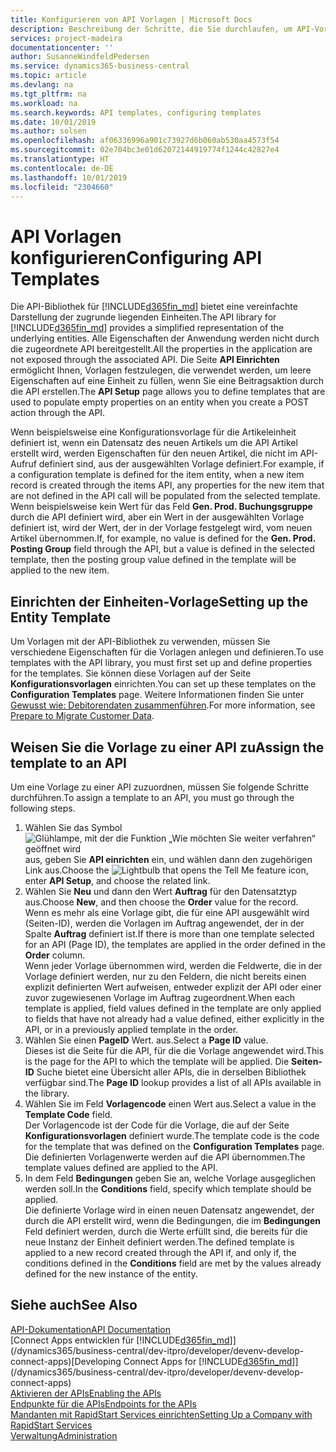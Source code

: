 ```yaml
---
title: Konfigurieren von API Vorlagen | Microsoft Docs
description: Beschreibung der Schritte, die Sie durchlaufen, um API-Vorlagen für Dynamics 365 Business Central zu konfigurieren.
services: project-madeira
documentationcenter: ''
author: SusanneWindfeldPedersen
ms.service: dynamics365-business-central
ms.topic: article
ms.devlang: na
ms.tgt_pltfrm: na
ms.workload: na
ms.search.keywords: API templates, configuring templates
ms.date: 10/01/2019
ms.author: solsen
ms.openlocfilehash: af06336996a901c73927d6b060ab530aa4573f54
ms.sourcegitcommit: 02e704bc3e01d62072144919774f1244c42827e4
ms.translationtype: HT
ms.contentlocale: de-DE
ms.lasthandoff: 10/01/2019
ms.locfileid: "2304660"
---
```

# <a name="configuring-api-templates"></a><span data-ttu-id="9e797-103">API Vorlagen konfigurieren</span><span class="sxs-lookup"><span data-stu-id="9e797-103">Configuring API Templates</span></span>
<span data-ttu-id="9e797-104">Die API-Bibliothek für [!INCLUDE[d365fin_md](includes/d365fin_md.md)] bietet eine vereinfachte Darstellung der zugrunde liegenden Einheiten.</span><span class="sxs-lookup"><span data-stu-id="9e797-104">The API library for [!INCLUDE[d365fin_md](includes/d365fin_md.md)] provides a simplified representation of the underlying entities.</span></span> <span data-ttu-id="9e797-105">Alle Eigenschaften der Anwendung werden nicht durch die zugeordnete API bereitgestellt.</span><span class="sxs-lookup"><span data-stu-id="9e797-105">All the properties in the application are not exposed through the associated API.</span></span> <span data-ttu-id="9e797-106">Die Seite **API Einrichten** ermöglicht Ihnen, Vorlagen festzulegen, die verwendet werden, um leere Eigenschaften auf eine Einheit zu füllen, wenn Sie eine Beitragsaktion durch die API erstellen.</span><span class="sxs-lookup"><span data-stu-id="9e797-106">The **API Setup** page allows you to define templates that are used to populate empty properties on an entity when you create a POST action through the API.</span></span> 

<span data-ttu-id="9e797-107">Wenn beispielsweise eine Konfigurationsvorlage für die Artikeleinheit definiert ist, wenn ein Datensatz des neuen Artikels um die API Artikel erstellt wird, werden Eigenschaften für den neuen Artikel, die nicht im API-Aufruf definiert sind, aus der ausgewählten Vorlage definiert.</span><span class="sxs-lookup"><span data-stu-id="9e797-107">For example, if a configuration template is defined for the item entity, when a new item record is created through the items API, any properties for the new item that are not defined in the API call will be populated from the selected template.</span></span> <span data-ttu-id="9e797-108">Wenn beispielsweise kein Wert für das Feld **Gen. Prod. Buchungsgruppe** durch die API definiert wird, aber ein Wert in der ausgewählten Vorlage definiert ist, wird der Wert, der in der Vorlage festgelegt wird, vom neuen Artikel übernommen.</span><span class="sxs-lookup"><span data-stu-id="9e797-108">If, for example, no value is defined for the **Gen. Prod. Posting Group** field through the API, but a value is defined in the selected template, then the posting group value defined in the template will be applied to the new item.</span></span> 

## <a name="setting-up-the-entity-template"></a><span data-ttu-id="9e797-109">Einrichten der Einheiten-Vorlage</span><span class="sxs-lookup"><span data-stu-id="9e797-109">Setting up the Entity Template</span></span>
<span data-ttu-id="9e797-110">Um Vorlagen mit der API-Bibliothek zu verwenden, müssen Sie verschiedene Eigenschaften für die Vorlagen anlegen und definieren.</span><span class="sxs-lookup"><span data-stu-id="9e797-110">To use templates with the API library, you must first set up and define properties for the templates.</span></span> <span data-ttu-id="9e797-111">Sie können diese Vorlagen auf der Seite **Konfigurationsvorlagen** einrichten.</span><span class="sxs-lookup"><span data-stu-id="9e797-111">You can set up these templates on the **Configuration Templates** page.</span></span> <span data-ttu-id="9e797-112">Weitere Informationen finden Sie unter [Gewusst wie: Debitorendaten zusammenführen](admin-use-templates-to-prepare-customer-data-for-migration.md).</span><span class="sxs-lookup"><span data-stu-id="9e797-112">For more information, see [Prepare to Migrate Customer Data](admin-use-templates-to-prepare-customer-data-for-migration.md).</span></span> 

## <a name="assign-the-template-to-an-api"></a><span data-ttu-id="9e797-113">Weisen Sie die Vorlage zu einer API zu</span><span class="sxs-lookup"><span data-stu-id="9e797-113">Assign the template to an API</span></span>

<span data-ttu-id="9e797-114">Um eine Vorlage zu einer API zuzuordnen, müssen Sie folgende Schritte durchführen.</span><span class="sxs-lookup"><span data-stu-id="9e797-114">To assign a template to an API, you must go through the following steps.</span></span>

1. <span data-ttu-id="9e797-115">Wählen Sie das Symbol ![Glühlampe, mit der die Funktion „Wie möchten Sie weiter verfahren“ geöffnet wird](media/ui-search/search_small.png "Wie möchten Sie weiter verfahren?") aus, geben Sie **API einrichten** ein, und wählen dann den zugehörigen Link aus.</span><span class="sxs-lookup"><span data-stu-id="9e797-115">Choose the ![Lightbulb that opens the Tell Me feature](media/ui-search/search_small.png "Tell me what you want to do") icon, enter **API Setup**, and choose the related link.</span></span>
2. <span data-ttu-id="9e797-116">Wählen Sie **Neu** und dann den Wert **Auftrag** für den Datensatztyp aus.</span><span class="sxs-lookup"><span data-stu-id="9e797-116">Choose **New**, and then choose the **Order** value for the record.</span></span>  
<span data-ttu-id="9e797-117">Wenn es mehr als eine Vorlage gibt, die für eine API ausgewählt wird (Seiten-ID), werden die Vorlagen im Auftrag angewendet, der in der Spalte **Auftrag** definiert ist.</span><span class="sxs-lookup"><span data-stu-id="9e797-117">If there is more than one template selected for an API (Page ID), the templates are applied in the order defined in the **Order** column.</span></span>   
<span data-ttu-id="9e797-118">Wenn jeder Vorlage übernommen wird, werden die Feldwerte, die in der Vorlage definiert werden, nur zu den Feldern, die nicht bereits einen explizit definierten Wert aufweisen, entweder explizit der API oder einer zuvor zugewiesenen Vorlage im Auftrag zugeordnent.</span><span class="sxs-lookup"><span data-stu-id="9e797-118">When each template is applied, field values defined in the template are only applied to fields that have not already had a value defined, either explicitly in the API, or in a previously applied template in the order.</span></span> 
3. <span data-ttu-id="9e797-119">Wählen Sie einen **PageID** Wert. aus.</span><span class="sxs-lookup"><span data-stu-id="9e797-119">Select a **Page ID** value.</span></span>  
<span data-ttu-id="9e797-120">Dieses ist die Seite für die API, für die die Vorlage angewendet wird.</span><span class="sxs-lookup"><span data-stu-id="9e797-120">This is the page for the API to which the template will be applied.</span></span> <span data-ttu-id="9e797-121">Die **Seiten-ID** Suche bietet eine Übersicht aller APIs, die in derselben Bibliothek verfügbar sind.</span><span class="sxs-lookup"><span data-stu-id="9e797-121">The **Page ID** lookup provides a list of all APIs available in the library.</span></span>
4. <span data-ttu-id="9e797-122">Wählen Sie im Feld **Vorlagencode** einen Wert aus.</span><span class="sxs-lookup"><span data-stu-id="9e797-122">Select a value in the **Template Code** field.</span></span>  
<span data-ttu-id="9e797-123">Der Vorlagencode ist der Code für die Vorlage, die auf der Seite **Konfigurationsvorlagen** definiert wurde.</span><span class="sxs-lookup"><span data-stu-id="9e797-123">The template code is the code for the template that was defined on the **Configuration Templates** page.</span></span> <span data-ttu-id="9e797-124">Die definierten Vorlagenwerte werden auf die API übernommen.</span><span class="sxs-lookup"><span data-stu-id="9e797-124">The template values defined are applied to the API.</span></span> 
5. <span data-ttu-id="9e797-125">In dem Feld **Bedingungen** geben Sie an, welche Vorlage ausgeglichen werden soll.</span><span class="sxs-lookup"><span data-stu-id="9e797-125">In the **Conditions** field, specify which template should be applied.</span></span>  
<span data-ttu-id="9e797-126">Die definierte Vorlage wird in einen neuen Datensatz angewendet, der durch die API erstellt wird, wenn die Bedingungen, die im **Bedingungen** Feld definiert werden, durch die Werte erfüllt sind, die bereits für die neue Instanz der Einheit definiert werden.</span><span class="sxs-lookup"><span data-stu-id="9e797-126">The defined template is applied to a new record created through the API if, and only if, the conditions defined in the **Conditions** field are met by the values already defined for the new instance of the entity.</span></span>

## <a name="see-also"></a><span data-ttu-id="9e797-127">Siehe auch</span><span class="sxs-lookup"><span data-stu-id="9e797-127">See Also</span></span>
[<span data-ttu-id="9e797-128">API-Dokumentation</span><span class="sxs-lookup"><span data-stu-id="9e797-128">API Documentation</span></span>](/dynamics-nav/fin-graph)  
<span data-ttu-id="9e797-129">[Connect Apps entwicklen für [!INCLUDE[d365fin_md](includes/d365fin_md.md)]](/dynamics365/business-central/dev-itpro/developer/devenv-develop-connect-apps)</span><span class="sxs-lookup"><span data-stu-id="9e797-129">[Developing Connect Apps for [!INCLUDE[d365fin_md](includes/d365fin_md.md)]](/dynamics365/business-central/dev-itpro/developer/devenv-develop-connect-apps)</span></span>  
[<span data-ttu-id="9e797-130">Aktivieren der APIs</span><span class="sxs-lookup"><span data-stu-id="9e797-130">Enabling the APIs</span></span>](/dynamics-nav/enabling-apis-for-dynamics-nav)  
[<span data-ttu-id="9e797-131">Endpunkte für die APIs</span><span class="sxs-lookup"><span data-stu-id="9e797-131">Endpoints for the APIs</span></span>](/dynamics-nav/endpoints-apis-for-dynamics)  
[<span data-ttu-id="9e797-132">Mandanten mit RapidStart Services einrichten</span><span class="sxs-lookup"><span data-stu-id="9e797-132">Setting Up a Company with RapidStart Services</span></span>](admin-set-up-a-company-with-rapidstart.md)  
[<span data-ttu-id="9e797-133">Verwaltung</span><span class="sxs-lookup"><span data-stu-id="9e797-133">Administration</span></span>](admin-setup-and-administration.md)